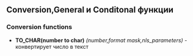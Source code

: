## Conversion,General и Conditonal функции

### Conversion functions

- **TO_CHAR(number to char)** *(number,format mask,nls_parameters)* - конвертирует число в текст